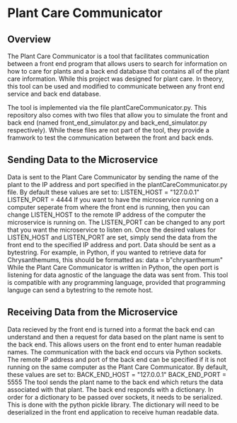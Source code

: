 # Plant Care Communicator

## Overview
The Plant Care Communicator is a tool that facilitates communication between a front end program that allows users to search for information on how to care for plants and a back end database that contains all of the plant care information. While this project was designed for plant care. In theory, this tool can be used and modified to communicate between any front end service and back end database.

The tool is implemented via the file plantCareCommunicator.py. This repository also comes with two files that allow you to simulate the front and back end (named front_end_simulator.py and back_end_simulator.py respectively). While these files are not part of the tool, they provide a framwork to test the communication between the front and back ends.

## Sending Data to the Microservice

Data is sent to the Plant Care Communicator by sending the name of the plant to the IP address and port specified in the plantCareCommunicator.py file. By default these values are set to:
    LISTEN_HOST = "127.0.0.1"
    LISTEN_PORT = 4444
If you want to have the microservice running on a computer seperate from where the front end is running, then you can change LISTEN_HOST to the remote IP address of the computer the microservice is running on. The LISTEN_PORT can be changed to any port that you want the microservice to listen on. Once the desired values for LISTEN_HOST and LISTEN_PORT are set, simply send the data from the front end to the specified IP address and port. Data should be sent as a bytestring. For example, in Python, if you wanted to retrieve data for Chrysanthemums, this should be formatted as:
    data = b"chrysanthemum"
While the Plant Care Communicator is written in Python, the open port is listening for data agnostic of the language the data was sent from. This tool is compatible with any programming language, provided that programming languge can send a bytestring to the remote host.

## Receiving Data from the Microservice

Data recieved by the front end is turned into a format the back end can understand and then a request for data based on the plant name is sent to the back end. This allows users on the front end to enter human readable names. The communication with the back end occurs via Python sockets. The remote IP address and port of the back end can be specified if it is not running on the same computer as the Plant Care Communicator. By default, these values are set to:
    BACK_END_HOST = "127.0.0.1"
    BACK_END_PORT = 5555
The tool sends the plant name to the back end which returs the data associated with that plant. The back end responds with a dictionary. In order for a dictionary to be passed over sockets, it needs to be serialized. This is done with the python pickle library. The dictionary will need to be deserialized in the front end application to receive human readable data. 